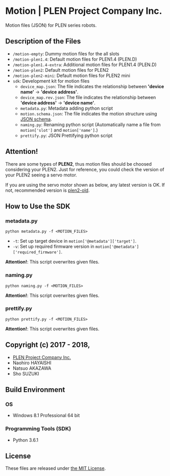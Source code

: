 Motion | PLEN Project Company Inc.
===============================================================================

Motion files (JSON) for PLEN series robots.

## Description of the Files

- `/motion-empty`: Dummy motion files for the all slots
- `/motion-plen1.4`: Default motion files for PLEN1.4 (PLEN.D)
- `/motion-plen1.4-extra`: Additional motion files for PLEN1.4 (PLEN.D)
- `/motion-plen2`: Default motion files for PLEN2
- `/motion-plen2-mini`: Default motion files for PLEN2 mini
- `sdk`: Development kit for motion files
    - `device_map.json`: The file indicates the relationship between **'device name'** -> **'device address'**.
    - `device_map.rev.json`: The file indicates the relationship between **'device address'** -> **'device name'**.
    - `metadata.py`: Metadata adding python script
    - `motion.schema.json`: The file indicates the motion structure using [JSON schema](http://json-schema.org/).
    - `naming.py`: Renaming python script (Automatically name a file from `motion['slot']` and `motion['name']`.)
    - `prettify.py`: JSON Prettifying python script

## Attention!

There are some types of **PLEN2**, thus motion files should be choosed considering your PLEN2.
Just for reference, you could check the version of your PLEN2 seeing a servo motor.

If you are using the servo motor shown as below, any latest version is OK.
If not, recommended version is [plen2-old](https://github.com/plenprojectcompany/plen-Motion/tree/plen2-old/motion-plen2).

## How to Use the SDK
### metadata.py

`python metadata.py -f <MOTION_FILES>`

- `-t`: Set up target device in `motion['@metadata']['target']`.
- `-v`: Set up required firmware version in `motion['@metadata']['required_firmware']`.

**Attention!**: This script overwrites given files.

### naming.py

`python naming.py -f <MOTION_FILES>`

**Attention!**: This script overwrites given files.

### prettify.py

`python prettify.py -f <MOTION_FILES>`

**Attention!**: This script overwrites given files.

## Copyright (c) 2017 - 2018,
- [PLEN Project Company Inc.](https://plen.jp)
- Naohiro HAYAISHI
- Natsuo AKAZAWA
- Sho SUZUKI

## Build Environment
### OS
- Windows 8.1 Professional 64 bit

### Programming Tools (SDK)
- Python 3.6.1

## License
These files are released under [the MIT License](https://opensource.org/licenses/mit-license.php).
